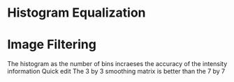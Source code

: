 # Histogram Equalization 
# Image Filtering

The histogram as the number of bins incraeses the accuracy of the intensity information
Quick edit 
The 3 by 3 smoothing matrix is better than the 7 by 7
